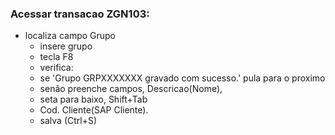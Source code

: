 ### Acessar transacao ZGN103:
- localiza campo Grupo
	- insere grupo
    - tecla F8
    - verifica: 
	- se 'Grupo GRPXXXXXXX gravado com sucesso.' pula para o proximo
	- senão preenche campos, Descricao(Nome), 
	- seta para baixo, Shift+Tab
	- Cod. Cliente(SAP Cliente).
	- salva (Ctrl+S)

